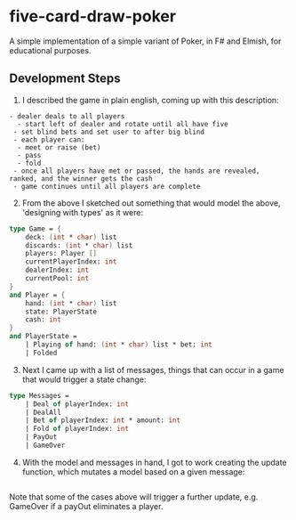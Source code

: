# five-card-draw-poker

A simple implementation of a simple variant of Poker, in F# and Elmish, for educational purposes.

## Development Steps

1. I described the game in plain english, coming up with this description:

```text
- dealer deals to all players
  - start left of dealer and rotate until all have five
 - set blind bets and set user to after big blind
 - each player can:
  - meet or raise (bet)
  - pass
  - fold
 - once all players have met or passed, the hands are revealed, ranked, and the winner gets the cash
 - game continues until all players are complete
```

2. From the above I sketched out something that would model the above, 'designing with types' as it were:

```fsharp
type Game = {
    deck: (int * char) list
    discards: (int * char) list
    players: Player []
    currentPlayerIndex: int
    dealerIndex: int
    currentPool: int
}
and Player = {
    hand: (int * char) list
    state: PlayerState
    cash: int
}
and PlayerState = 
    | Playing of hand: (int * char) list * bet: int
    | Folded
```

3. Next I came up with a list of messages, things that can occur in a game that would trigger a state change:

```fsharp
type Messages = 
    | Deal of playerIndex: int
    | DealAll
    | Bet of playerIndex: int * amount: int
    | Fold of playerIndex: int
    | PayOut
    | GameOver
```

4. With the model and messages in hand, I got to work creating the update function, which mutates a model based on a given message:

```fsharp

```

Note that some of the cases above will trigger a further update, e.g. GameOver if a payOut eliminates a player.
